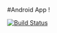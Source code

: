#Android App !

[![Build Status](https://magnum.travis-ci.com/galexandre/AndroidExample_Download_Unzip_Parse.svg?token=dbf4gWvbxbZcGxXbLqj3&branch=master)](https://magnum.travis-ci.com/galexandre/AndroidExample_Download_Unzip_Parse)